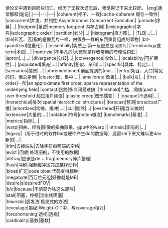读论文中遇到的那些词汇。经历了无数次遗忘后，我觉得记下来比较好。 
|eng|通常解释|笔记|
|---|---|---|
|coherent|相干、一致|cache-coherent 缓存一致性| 
|concurrent|并发、并列性|Asynchronous Concurrent Execution|
|prelude|序幕|...|
|footprint|足迹|memory footprint 内存占用|
|lexicographic|字典|lexicographic order|
|partition|划分|...|
|histogram|直方图|...|
|TLB|...|...|
|tile|砖瓦、瓦|指的是像瓦片一样，由很多一样的东西重复组成的事物|
|bit-quantized|位量化|...|
|essentially|实质上|第一反应总是 `必要的`|
|Terminology或term|术语|...|
|nontrivial|不平凡的|大概就是作者常用的夸耀性词汇|
|apron|...|...|
|divergence|分歧|...|
|convergence|收敛|...|
|scalability|可扩展性|...|
|populated|填充|...|
|affinity|相似、亲和|...|
|specific|具体、特定|...|
|scenarios|情景|...|
|aforementioned|前面提到的|md...|
|entry|条目、入口|常见的词，但总是懵|
|cluster|簇、集中|...|
|ameliorate|改善|...|
|bulk|块|...|
|first order|一阶|an approximate first order, sparse representation of the underlying field|
|contact|接触|多义词最难搞|
|threshold|门槛、阈值|past a user threshold 超过用户阈值|
|plastic creep|塑形蠕变|...|
|opaque|不透明|...|
|hierarchical|层次|spatial hierarchical structures|
|forecast|预测|broadcast广播|
|amortized|均摊、缓冲|...|
|cull|剔除|...|
|overhead|开销|含义微妙|
|extensive|大量的|...|
|notation|符号|notion概念|
|benchmarks|基准|...|
|metrics|指标|...|  
|warp|扭曲、经线|图像的扭曲效果、gpu中的warp|
|intrinsic|固有的|...|  
|legacy|（用于过时的软件bai或硬件产生du的数据等）遗留zhi下来又难以更dao新的|...|  
|trim|去掉端头|去除字符串两端的空格|  
|evict |回收|处理旧的，不使用的数据|  
|defrag|应该是de + frag|memory碎片整理|  
|flush|冲刷|强制缓冲区完成某样动作|  
|bloat|扩充|code bloat 代码变得臃肿|  
|megabyte|百万位元组|好像就是MB|  
|desire|s|desiredFOV|  
|b/c|because|不清楚为啥这么简写|  
|stall|阻塞，停顿|流水线阻塞|  
|heuristic|启发法|启发式的方法|  
|revealage|揭秘|Weight-OIT中，与coverage相对|  
|foreshortening|透视|透视|   
|cardinality|基数|基数|  
